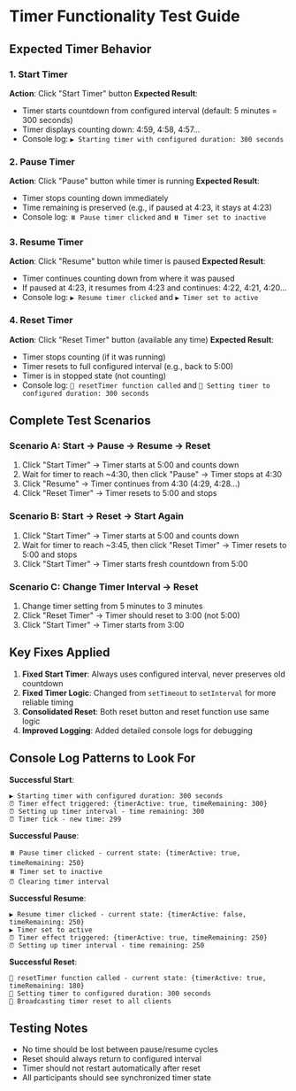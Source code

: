 # Timer Functionality Test Guide

## Expected Timer Behavior

### 1. Start Timer
**Action**: Click "Start Timer" button
**Expected Result**: 
- Timer starts countdown from configured interval (default: 5 minutes = 300 seconds)
- Timer displays counting down: 4:59, 4:58, 4:57...
- Console log: `▶️ Starting timer with configured duration: 300 seconds`

### 2. Pause Timer
**Action**: Click "Pause" button while timer is running
**Expected Result**:
- Timer stops counting down immediately
- Time remaining is preserved (e.g., if paused at 4:23, it stays at 4:23)
- Console log: `⏸️ Pause timer clicked` and `⏸️ Timer set to inactive`

### 3. Resume Timer
**Action**: Click "Resume" button while timer is paused
**Expected Result**:
- Timer continues counting down from where it was paused
- If paused at 4:23, it resumes from 4:23 and continues: 4:22, 4:21, 4:20...
- Console log: `▶️ Resume timer clicked` and `▶️ Timer set to active`

### 4. Reset Timer
**Action**: Click "Reset Timer" button (available any time)
**Expected Result**:
- Timer stops counting (if it was running)
- Timer resets to full configured interval (e.g., back to 5:00)
- Timer is in stopped state (not counting)
- Console log: `🔄 resetTimer function called` and `🔄 Setting timer to configured duration: 300 seconds`

## Complete Test Scenarios

### Scenario A: Start → Pause → Resume → Reset
1. Click "Start Timer" → Timer starts at 5:00 and counts down
2. Wait for timer to reach ~4:30, then click "Pause" → Timer stops at 4:30
3. Click "Resume" → Timer continues from 4:30 (4:29, 4:28...)
4. Click "Reset Timer" → Timer resets to 5:00 and stops

### Scenario B: Start → Reset → Start Again
1. Click "Start Timer" → Timer starts at 5:00 and counts down
2. Wait for timer to reach ~3:45, then click "Reset Timer" → Timer resets to 5:00 and stops
3. Click "Start Timer" → Timer starts fresh countdown from 5:00

### Scenario C: Change Timer Interval → Reset
1. Change timer setting from 5 minutes to 3 minutes
2. Click "Reset Timer" → Timer should reset to 3:00 (not 5:00)
3. Click "Start Timer" → Timer starts from 3:00

## Key Fixes Applied

1. **Fixed Start Timer**: Always uses configured interval, never preserves old countdown
2. **Fixed Timer Logic**: Changed from `setTimeout` to `setInterval` for more reliable timing
3. **Consolidated Reset**: Both reset button and reset function use same logic
4. **Improved Logging**: Added detailed console logs for debugging

## Console Log Patterns to Look For

**Successful Start**: 
```
▶️ Starting timer with configured duration: 300 seconds
⏰ Timer effect triggered: {timerActive: true, timeRemaining: 300}
⏰ Setting up timer interval - time remaining: 300
⏰ Timer tick - new time: 299
```

**Successful Pause**:
```
⏸️ Pause timer clicked - current state: {timerActive: true, timeRemaining: 250}
⏸️ Timer set to inactive
⏰ Clearing timer interval
```

**Successful Resume**:
```
▶️ Resume timer clicked - current state: {timerActive: false, timeRemaining: 250}
▶️ Timer set to active
⏰ Timer effect triggered: {timerActive: true, timeRemaining: 250}
⏰ Setting up timer interval - time remaining: 250
```

**Successful Reset**:
```
🔄 resetTimer function called - current state: {timerActive: true, timeRemaining: 180}
🔄 Setting timer to configured duration: 300 seconds
🔄 Broadcasting timer reset to all clients
```

## Testing Notes

- No time should be lost between pause/resume cycles
- Reset should always return to configured interval
- Timer should not restart automatically after reset
- All participants should see synchronized timer state
